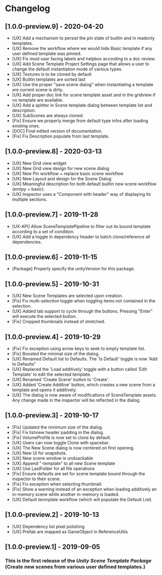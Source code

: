 # Changelog

## [1.0.0-preview.9] - 2020-04-20
- [UX] Add a mechanism to persist the pin state of builtin and in readonly templates.
- [UX] Remove the workflow where we would hide Basic template if any user defined template was pinned.
- [UX] Fix most user facing labels and helpbox according to a doc review.
- [UX] Add Scene Template Project Settings page that allows a user to change the default instantiation mode of various types.
- [UX] Textures is to be cloned by default
- [UX] Builtin templates are sorted last
- [UX] Use the proper "save scene dialog" when instantiating a template are current scene is dirty.
- [UX] Add proper doc link for scene template asset and in the gridview if no template are available.
- [UX] Add a splitter in Scene template dialog between template list and description.
- [UX] SubScenes are always cloned.
- [Fix] Ensure we properly merge from default type infos after loading existing ones.
- [DOC] Final edited version of documentation.
- [Fix] Fix Description populate from last template.

## [1.0.0-preview.8] - 2020-03-13
- [UX] New Grid view widget
- [UX] New Grid view design for new scene dialog
- [UX] New Pin workflow + replace basic scene workflow
- [UX] New Layout and design for the Scene Dialog
- [UX] Meaningful description for both default builtin new scene workflow (emtpy + basic).
- [UX] Inspector uses a "Component with header" way of displaying its multiple sections.

## [1.0.0-preview.7] - 2019-11-28
- [UX-API] Allow SceneTemplatePipeline to filter out its bound template according to a set of condition.
- [UX] Add a toggle in dependency header to batch clone/reference all dependencies.

## [1.0.0-preview.6] - 2019-11-15
- [Package] Properly specify the unityVersion for this package.

## [1.0.0-preview.5] - 2019-10-31
- [UX] New Scene Templates are selected upon creation.
- [Fix] Fix multi-selection toggle when toggling items not contained in the selection.
- [UX] Added tab support to cycle through the buttons. Pressing "Enter" will execute the selected button.
- [Fix] Cropped thumbnails instead of stretched.

## [1.0.0-preview.4] - 2019-10-29
- [Fix] Fix exception using arrow keys to seek to empty template list.
- [Fix] Boosted the minimal size of the dialog.
- [UX] Renamed Default list to Defaults. The 'Is Default' toggle is now 'Add to Defaults"
- [UX] Replaced the 'Load additively' toggle with a button called 'Edit Template' to edit the selected template.
- [UX] Renamed 'Create Scene' button to 'Create'.
- [UX] Added 'Create Additive' button, which creates a new scene from a template and opens it additively.
- [UX] The dialog is now aware of modifications of SceneTemplate assets. Any change made in the inspector will be reflected in the dialog.

## [1.0.0-preview.3] - 2019-10-17
- [Fix] Updated the minimum size of the dialog.
- [Fix] Fix listview header padding in the dialog.
- [Fix] VolumeProfile is now set to clone by default.
- [UX] Users can now toggle Clone with spacebar.
- [UX] The New Scene dialog is now centered on first opening.
- [UX] New UI for snapshots.
- [UX] New scene window is undoackable
- [UX] Append "-template" to all new Scene template
- [UX] Use LastFolder for all file operations
- [Fix] Ensure defaults are set for scene template bound through the inspector to their scene.
- [Fix] Fix exception when selecting thumbnail.
- [Fix] Show a warning instead of an exception when loading additively an in-memory scene while another in-memory is loaded.
- [UX] Default tenmplate workflow (which will populate the Default List)


## [1.0.0-preview.2] - 2019-10-13
- [UX] Dependency list pixel polishing
- [UX] Prefab are mapped as GameObject in ReferenceUtils

## [1.0.0-preview.1] - 2019-09-05
### This is the first release of the *Unity Scene Template Package* (Create new scenes from various user defined templates.)
